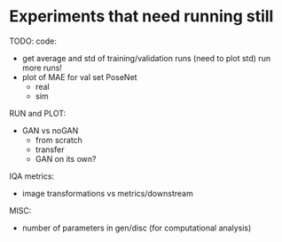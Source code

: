 # Experiments that need running still
TODO: code:
- get average and std of training/validation runs (need to plot std) run more runs!
- plot of MAE for val set PoseNet
  - real
  - sim


RUN and PLOT:
- GAN vs noGAN
  - from scratch
  - transfer
  - GAN on its own?



IQA metrics:
- image transformations vs metrics/downstream


MISC:
- number of parameters in gen/disc (for computational analysis)
